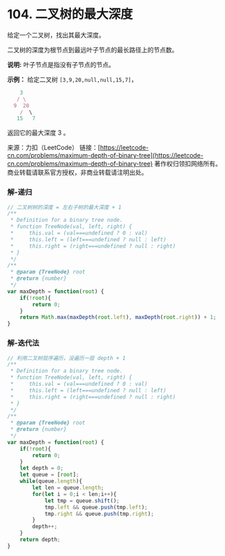 # 104. 二叉树的最大深度

给定一个二叉树，找出其最大深度。

二叉树的深度为根节点到最远叶子节点的最长路径上的节点数。

**说明:** 叶子节点是指没有子节点的节点。

**示例：**
给定二叉树 `[3,9,20,null,null,15,7]`，
```js
    3
   / \
  9  20
    /  \
   15   7
```

返回它的最大深度 3 。

来源：力扣（LeetCode）
链接：[https://leetcode-cn.com/problems/maximum-depth-of-binary-tree](https://leetcode-cn.com/problems/maximum-depth-of-binary-tree)
著作权归领扣网络所有。商业转载请联系官方授权，非商业转载请注明出处。

### 解-递归
```js
// 二叉树树的深度 = 左右子树的最大深度 + 1
/**
 * Definition for a binary tree node.
 * function TreeNode(val, left, right) {
 *     this.val = (val===undefined ? 0 : val)
 *     this.left = (left===undefined ? null : left)
 *     this.right = (right===undefined ? null : right)
 * }
 */
/**
 * @param {TreeNode} root
 * @return {number}
 */
var maxDepth = function(root) {
	if(!root){
		return 0;
	}
	return Math.max(maxDepth(root.left), maxDepth(root.right)) + 1;
}
```

### 解-迭代法
```js
// 利用二叉树层序遍历，没遍历一层 depth + 1
/**
 * Definition for a binary tree node.
 * function TreeNode(val, left, right) {
 *     this.val = (val===undefined ? 0 : val)
 *     this.left = (left===undefined ? null : left)
 *     this.right = (right===undefined ? null : right)
 * }
 */
/**
 * @param {TreeNode} root
 * @return {number}
 */
var maxDepth = function(root) {
	if(!root){
		return 0;
	}
	let depth = 0;
	let queue = [root];
	while(queue.length){
		let len = queue.length;
		for(let i = 0;i < len;i++){
			let tmp = queue.shift();
			tmp.left && queue.push(tmp.left);
			tmp.right && queue.push(tmp.right);
		}
		depth++;
	}
	return depth;
}
```